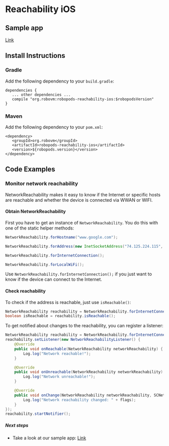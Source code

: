 # Reachability iOS

## Sample app

[Link](https://github.com/robovm/robovm-samples/tree/master/robopods/reachability/ios)

## Install Instructions

### Gradle

Add the following dependency to your `build.gradle`:

```
dependencies {
   ... other dependencies ...
   compile "org.robovm:robopods-reachability-ios:$robopodsVersion"
}
```

### Maven

Add the following dependency to your `pom.xml`:

```
<dependency>
   <groupId>org.robovm</groupId>
   <artifactId>robopods-reachability-ios</artifactId>
   <version>${robopods.version}</version>
</dependency>
```

## Code Examples

### Monitor network reachability

NetworkReachability makes it easy to know if the Internet or specific hosts are reachable and 
whether the device is connected via WWAN or WIFI.

#### Obtain NetworkReachability

First you have to get an instance of `NetworkReachability`. You do this with one of the static helper methods:

```Java
NetworkReachability.forHostname("www.google.com");

NetworkReachability.forAddress(new InetSocketAddress("74.125.224.115", 80))

NetworkReachability.forInternetConnection();

NetworkReachability.forLocalWiFi();
```

Use `NetworkReachability.forInternetConnection();` if you just want to know if the device can connect to the Internet.

#### Check reachability

To check if the address is reachable, just use `isReachable()`:

```Java
NetworkReachability reachability = NetworkReachability.forInternetConnection();
boolean isReachable = reachability.isReachable();
```

To get notified about changes to the reachability, you can register a listener:

```Java
NetworkReachability reachability = NetworkReachability.forInternetConnection();
reachability.setListener(new NetworkReachabilityListener() {
    @Override
    public void onReachable(NetworkReachability networkReachability) {
        Log.log("Network reachable!");
    }

    @Override
    public void onUnreachable(NetworkReachability networkReachability) {
        Log.log("Network unreachable!");
    }

    @Override
    public void onChange(NetworkReachability networkReachability, SCNetworkReachabilityFlags flags) {
        Log.log("Network reachability changed: " + flags);
    }
});
reachability.startNotifier();
```

##### Next steps

- Take a look at our sample app: [Link](https://github.com/robovm/robovm-samples/tree/master/robopods/reachability/ios)